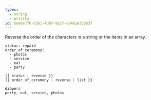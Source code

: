 ```yaml
---
types:
  - string
  - utility
id: 5ee6e776-5361-4d87-9227-c0461e33853f
---
```

Reverse the order of the characters in a string or the items in an array.

```.language-yaml
status: repaid
order_of_ceremony:
  - photos
  - service
  - eat
  - party
```

```
{{ status | reverse }}
{{ order_of_ceremony | reverse | list }}
```

```.language-output
diapers
party, eat, service, photos
```
